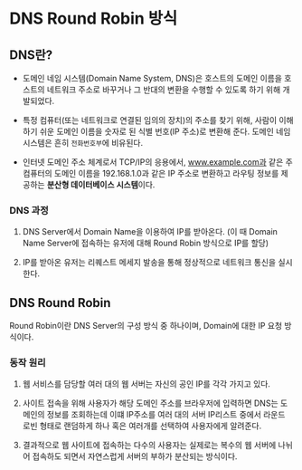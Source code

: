 # DNS Round Robin 방식

## DNS란?
- 도메인 네임 시스템(Domain Name System, DNS)은 호스트의 도메인 이름을 호스트의 네트워크 주소로 바꾸거나 그 반대의 변환을 수행할 수 있도록 하기 위해 개발되었다.

- 특정 컴퓨터(또는 네트워크로 연결된 임의의 장치)의 주소를 찾기 위해, 사람이 이해하기 쉬운 도메인 이름을 숫자로 된 식별 번호(IP 주소)로 변환해 준다. 도메인 네임 시스템은 흔히 `전화번호부`에 비유된다.

- 인터넷 도메인 주소 체계로서 TCP/IP의 응용에서, www.example.com과 같은 주 컴퓨터의 도메인 이름을 192.168.1.0과 같은 IP 주소로 변환하고 라우팅 정보를 제공하는 **분산형 데이터베이스 시스템**이다.

### DNS 과정
1. DNS Server에서 Domain Name을 이용하여 IP를 받아온다. (이 때 Domain Name Server에 접속하는 유저에 대해 Round Robin 방식으로 IP를 할당)

2. IP를 받아온 유저는 리퀘스트 메세지 발송을 통해 정상적으로 네트워크 통신을 실시한다.

## DNS Round Robin
Round Robin이란 DNS Server의 구성 방식 중 하나이며, Domain에 대한 IP 요청 방식이다.

### 동작 원리
1. 웹 서비스를 담당할 여러 대의 웹 서버는 자신의 공인 IP를 각각 가지고 있다.

2. 사이트 접속을 위해 사용자가 해당 도메인 주소를 브라우저에 입력하면 DNS는 도메인의 정보를 조회하는데 이떄 IP주소를 여러 대의 서버 IP리스트 중에서 라운드 로빈 형태로 랜덤하게 하나 혹은 여러개를 선택하여 사용자에게 알려준다.

3. 결과적으로 웹 사이트에 접속하는 다수의 사용자는 실제로는 복수의 웹 서버에 나뉘어 접속하도 되면서 자연스럽게 서버의 부하가 분산되는 방식이다.